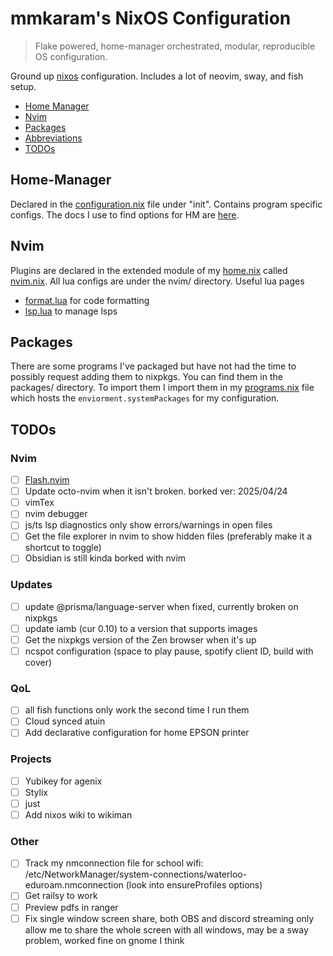 # mmkaram's NixOS Configuration
> Flake powered, home-manager orchestrated, modular, reproducible OS configuration.

Ground up [nixos](https://www.nixos.org) configuration. Includes a lot of neovim, sway, and fish setup.

<!-- TOC -->

- [Home Manager](#Home-Manager)
- [Nvim](#Nvim)
- [Packages](#Packages)
- [Abbreviations](#Abbreviations)
- [TODOs](#TODOs)

<!-- /TOC -->

## Home-Manager

Declared in the [configuration.nix](configuration.nix) file under "init". Contains program specific configs. The docs I use to find options for HM are [here](https://home-manager-options.extranix.com).

## Nvim

Plugins are declared in the extended module of my [home.nix](home.nix) called [nvim.nix](nvim/nvim.nix). All lua configs are under the nvim/ directory.
Useful lua pages
- [format.lua](./nvim/format.lua) for code formatting
- [lsp.lua](./nvim/lsp.lua) to manage lsps

## Packages

There are some programs I've packaged but have not had the time to possibly request adding them to nixpkgs. You can find them in the packages/ directory. To import them I import them in my [programs.nix](programs.nix) file which hosts the `enviorment.systemPackages` for my configuration.

## TODOs
### Nvim
- [ ] [Flash.nvim](https://youtu.be/eJ3XV-3uoug?si=UxFJs2Xk0Ve6PXTc)
- [ ] Update octo-nvim when it isn't broken. borked ver: 2025/04/24
- [ ] vimTex
- [ ] nvim debugger
- [ ] js/ts lsp diagnostics only show errors/warnings in open files
- [ ] Get the file explorer in nvim to show hidden files (preferably make it a shortcut to toggle)
- [ ] Obsidian is still kinda borked with nvim
### Updates
- [ ] update @prisma/language-server when fixed, currently broken on nixpkgs
- [ ] update iamb (cur 0.10) to a version that supports images
- [ ] Get the nixpkgs version of the Zen browser when it's up
- [ ] ncspot configuration (space to play pause, spotify client ID, build with cover)
### QoL
- [ ] all fish functions only work the second time I run them
- [ ] Cloud synced atuin
- [ ] Add declarative configuration for home EPSON printer
### Projects
- [ ] Yubikey for agenix
- [ ] Stylix
- [ ] just
- [ ] Add nixos wiki to wikiman
### Other
- [ ] Track my nmconnection file for school wifi: /etc/NetworkManager/system-connections/waterloo-eduroam.nmconnection (look into ensureProfiles options)
- [ ] Get railsy to work
- [ ] Preview pdfs in ranger
- [ ] Fix single window screen share, both OBS and discord streaming only allow me to share the whole screen with all windows, may be a sway problem, worked fine on gnome I think
